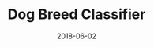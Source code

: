 ---
layout: post
size: 4
group: data
title:  Dog Breed Classifier
summary: A CNN to find the dog breed that resembles you the most a.k.a your dogmate!
role: Artificial Intelligence and Machine Learning
project-url: https://akshatamohanty.github.io/udacity-ai-nanodegree/project-05-dog-recognizer/dog_app.html
date:   2018-06-02
categories: post
type: project
image: ./images/dogmate.jpg
tags: 
- cnn
- keras
- AWS
---